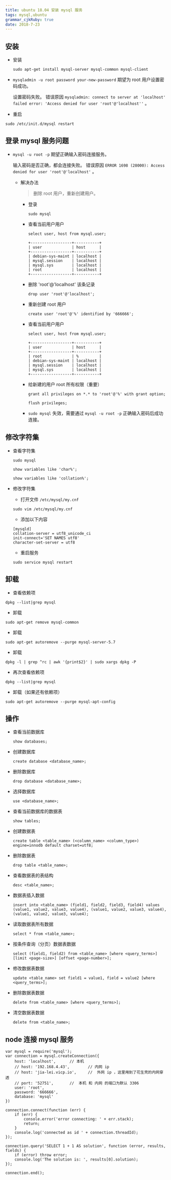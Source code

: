 ```yaml
---
title: ubuntu 18.04 安装 mysql 服务
tags: mysql,ubuntu
grammar_cjkRuby: true
date: 2018-7-23
---
```


## 安装

- 安装

	``` dos?linenums
	sudo apt-get install mysql-server mysql-common mysql-client
	```
	
-  `mysqladmin -u root password your-new-password` 期望为 root 用户设置密码成功。

	设置密码失败。
	错误原因  `mysqladmin: connect to server at 'localhost' failed
error: 'Access denied for user 'root'@'localhost''` 。

- 重启

``` dos?linenums
sudo /etc/init.d/mysql restart
```


##  登录 mysql 服务问题

- `mysql -u root -p` 期望正确输入密码连接服务。

	输入密码是否正确，都会连接失败。
	错误原因 `ERROR 1698 (28000): Access denied for user 'root'@'localhost'` 。

	- 解决办法

		>删除 root 用户，重新创建用户。

		- 登录

			``` dos
			sudo mysql
			```

		- 查看当前用户用户

			``` dos?linenums
			select user, host from mysql.user;
			
			+------------------+-----------+
			| user             | host      |
			+------------------+-----------+
			| debian-sys-maint | localhost |
			| mysql.session    | localhost |
			| mysql.sys        | localhost |
			| root             | localhost |
			+------------------+-----------+
			```

		- 删除 'root'@'localhost' 该条记录

			``` dos?linenums
			drop user 'root'@'localhost';
			```

		- 重新创建 root 用户

			``` dos?linenums
			create user 'root'@'%' identified by '666666';
			```

		- 查看当前用户用户

			``` dos?linenums
			select user, host from mysql.user;
			
			+------------------+-----------+
			| user             | host      |
			+------------------+-----------+
			| root             | %         |
			| debian-sys-maint | localhost |
			| mysql.session    | localhost |
			| mysql.sys        | localhost |
			+------------------+-----------+
			```
			
		- 给新建的用户 root 所有权限（重要）

			``` dos?linenums
			grant all privileges on *.* to 'root'@'%' with grant option;
			```

			``` dos?linenums
			flush privileges;
			```
			
		- `sudo mysql` 失效，需要通过 `mysql -u root -p` 正确输入密码后成功连接。

## 修改字符集

- 查看字符集

	``` dos
	sudo mysql
	```
	
	``` sql?linenums
	show variables like 'char%';
	```
	
	``` sql?linenums
	show variables like 'collation%';
	```
	
- 修改字符集

	- 打开文件 `/etc/mysql/my.cnf`
	
	``` dos
	sudo vim /etc/mysql/my.cnf
	```
	
	- 添加以下内容
	
	``` dsconfig?linenums
	[mysqld]
	collation-server = utf8_unicode_ci
	init-connect='SET NAMES utf8'
	character-set-server = utf8
	```
	
	- 重启服务

	``` dos
	sudo service mysql restart
	```


## 卸载

- 查看依赖项

``` dos
dpkg --list|grep mysql
```

- 卸载

``` dos
sudo apt-get remove mysql-common
```

- 卸载

``` dos
sudo apt-get autoremove --purge mysql-server-5.7
```

- 卸载

``` dos
dpkg -l | grep ^rc | awk '{print$2}' | sudo xargs dpkg -P
```

- 再次查看依赖项
``` dos
dpkg --list|grep mysql
```

- 卸载（如果还有依赖项）

``` dos
sudo apt-get autoremove --purge mysql-apt-config
```

			
## 操作

- 查看当前数据库

	``` dos
	show databases;
	```
	
- 创建数据库

	``` dos
	create database <database_name>;
	```
	
- 删除数据库

	``` dos
	drop database <database_name>;
	```
	
- 选择数据库

	``` dos
	use <database_name>;
	```
	
- 查看当前数据库的数据表

	``` dos
	show tables;
	```
	
- 创建数据表

	``` dos
	create table <table_name> (<column_name> <column_type>) engine=innodb default charset=utf8;
	```

- 删除数据表

	``` dos
	drop table <table_name>;
	```
	
- 查看数据表的表结构

	``` dos
	desc <table_name>;
	```
	
- 数据表插入数据

	``` dos
	insert into <table_name> (field1, field2, field3, field4) values (value1, value2, value3, value4), (value1, value2, value3, value4), (value1, value2, value3, value4);
	```
	
- 读取数据表所有数据

	 ``` dos
	 select * from <table_name>;
	 ```
	 
- 按条件查询（分页）数据表数据

	``` dos
	select (field1, field2) from <table_name> [where <query_terms>] [limit <page-size>] [offset <page-number>];
	```
	
- 修改数据表数据

	``` dos
	update <table_name> set field1 = value1, field = value2 [where <query_terms>];
	```
	
- 删除数据表数据

	``` dos
	delete from <table_name> [where <query_terms>];
	```
	
- 清空数据表数据

	``` dos
	delete from <table_name>;
	```
	
	
## node 连接 mysql 服务

``` javascript?linenums
var mysql = require('mysql');
var connection = mysql.createConnection({
    host: 'localhost',		// 本机
    // host: '192.168.4.43',		// 内网 ip
    // host: 'jia-lei.vicp.io',		//  外网 ip ，这里用到了花生壳的内网穿透
    // port: '52751',		//  本机 和 内网 的端口为默认 3306
    user: 'root',
    password: '666666',
    database: 'mysql'
})

connection.connect(function (err) {
    if (err) {
        console.error('error connecting: ' + err.stack);
        return;
    }
    console.log('connected as id ' + connection.threadId);
});

connection.query('SELECT 1 + 1 AS solution', function (error, results, fields) {
    if (error) throw error;
    console.log('The solution is: ', results[0].solution);
});

connection.end();
```